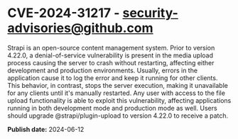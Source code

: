 # CVE-2024-31217 - security-advisories@github.com

Strapi is an open-source content management system. Prior to version 4.22.0, a denial-of-service vulnerability is present in the media upload process causing the server to crash without restarting, affecting either development and production environments. Usually, errors in the application cause it to log the error and keep it running for other clients. This behavior, in contrast, stops the server execution, making it unavailable for any clients until it's manually restarted. Any user with access to the file upload functionality is able to exploit this vulnerability, affecting applications running in both development mode and production mode as well. Users should upgrade @strapi/plugin-upload to version 4.22.0 to receive a patch.


**Publish date:** 2024-06-12

